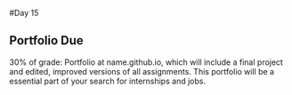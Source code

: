 #Day 15

## Portfolio Due
30% of grade: Portfolio at name.github.io, which will include a final project and edited, improved versions of all assignments. This portfolio will be a essential part of your search for internships and jobs.
